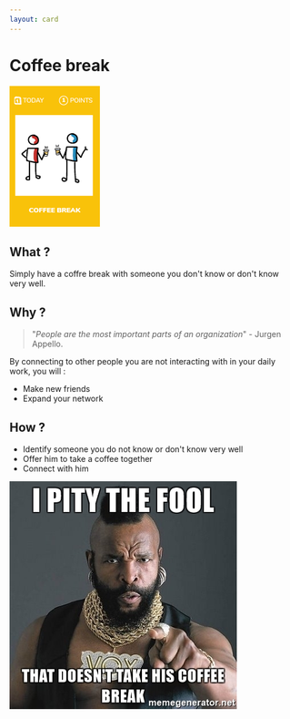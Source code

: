```yaml
---
layout: card
---
```


# Coffee break
![Coffee break](images/coffee-break.png)  

## What ?
Simply have a coffre break with someone you don't know or don't know very well.

## Why ?
>"*People are the most important parts of an organization*" - Jurgen Appello.

By connecting to other people you are not interacting with in your daily work, you will :
* Make new friends
* Expand your network 

## How ?
* Identify someone you do not know or don't know very well
* Offer him to take a coffee together
* Connect with him

![Coffee break](images/coffee-break1.jpg)  
